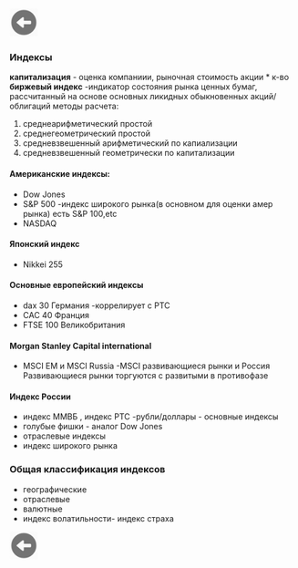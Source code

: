 <a href=./README.md><img src="../img/back.jpg" width="50" height="50" /></a>
### Индексы
**капитализация** - оценка компаниии, рыночная стоимость акции * к-во<br>
**биржевый индекс** -индикатор состояния рынка ценных бумаг, рассчитанный на основе основных ликидных обыкновенных акций/облигаций
методы расчета:
1. среднеарифметический простой
2.  среднегеометрический простой
3. средневзвешенный арифметический по капиализации 
4. средневзвешенный геометрически по капитализации


#### Американские  индексы:
* Dow Jones
* S&P 500 -индекс широкого рынка(в основном для оценки амер рынка) есть S&P 100,etc
* NASDAQ

####  Японский индекс
* Nikkei 255

#### Основные европейский индексы
* dax 30 Германия -коррелирует с РТС
* CAC 40 Франция
* FTSE 100 Великобритания

#### Morgan Stanley Capital international
* MSCI EM и MSCI Russia -MSCI развивающиеся рынки и Россия <br>
Развивающиеся рынки торгуются с развитыми в противофазе

#### Индекс России
* индекс ММВБ , индекс РТС -рубли/доллары - основные индексы
* голубые фишки - аналог Dow Jones
* отраслевые индексы
* индекс широкого рынка

### Общая классификация индексов
* географические
* отраслевые
* валютные 
* индекс волатильности- индекс страха

<a href=./README.md><img src="../img/back.jpg" width="50" height="50" /></a>
